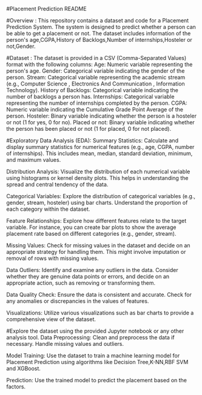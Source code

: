 #Placement Prediction README

#Overview : 
This repository contains a dataset and code for a Placement Prediction System. The system is designed to predict whether a person can be able to get a placement or not. The dataset includes information of the person's age,CGPA,History of Backlogs,Number of internships,Hosteler or not,Gender.

#Dataset :
The dataset is provided in a CSV (Comma-Separated Values) format with the following columns:
Age: Numeric variable representing the person's age.
Gender: Categorical variable indicating the gender of the person.
Stream: Categorical variable representing the academic stream (e.g., Computer Science , Electronics And Communication , Information Technology).
History of Backlogs: Categorical variable indicating the number of backlogs a person has.
Internships: Categorical variable representing the number of internships completed by the person.
CGPA: Numeric variable indicating the Cumulative Grade Point Average of the person.
Hosteler: Binary variable indicating whether the person is a hosteler or not (1 for yes, 0 for no).
Placed or not: Binary variable indicating whether the person has been placed or not (1 for placed, 0 for not placed).


#Exploratory Data Analysis (EDA):
Summary Statistics:
Calculate and display summary statistics for numerical features (e.g., age, CGPA, number of internships). This includes mean, median, standard deviation, minimum, and maximum values.

Distribution Analysis:
Visualize the distribution of each numerical variable using histograms or kernel density plots. This helps in understanding the spread and central tendency of the data.

Categorical Variables:
Explore the distribution of categorical variables (e.g., gender, stream, hosteler) using bar charts. Understand the proportion of each category within the dataset.

Feature Relationships:
Explore how different features relate to the target variable. For instance, you can create bar plots to show the average placement rate based on different categories (e.g., gender, stream).

Missing Values:
Check for missing values in the dataset and decide on an appropriate strategy for handling them. This might involve imputation or removal of rows with missing values.

Data Outliers:
Identify and examine any outliers in the data. Consider whether they are genuine data points or errors, and decide on an appropriate action, such as removing or transforming them.

Data Quality Check:
Ensure the data is consistent and accurate. Check for any anomalies or discrepancies in the values of features.

Visualizations:
Utilize various visualizations such as bar charts to provide a comprehensive view of the dataset.


#Explore the dataset using the provided Jupyter notebook or any other analysis tool.
Data Preprocessing:
Clean and preprocess the data if necessary. Handle missing values and outliers.

Model Training:
Use the dataset to train a machine learning model for Placement Prediction using algorithms like Decision Tree,K-NN,RBF SVM and XGBoost.

Prediction:
Use the trained model to predict the placement based on the factors.
